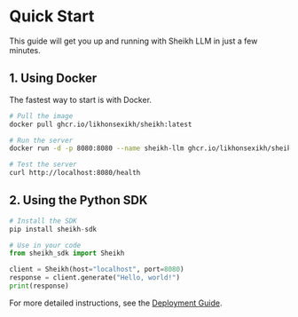 # Quick Start

This guide will get you up and running with Sheikh LLM in just a few minutes.

## 1. Using Docker

The fastest way to start is with Docker.

```bash
# Pull the image
docker pull ghcr.io/likhonsexikh/sheikh:latest

# Run the server
docker run -d -p 8080:8080 --name sheikh-llm ghcr.io/likhonsexikh/sheikh:latest

# Test the server
curl http://localhost:8080/health
```

## 2. Using the Python SDK

```python
# Install the SDK
pip install sheikh-sdk

# Use in your code
from sheikh_sdk import Sheikh

client = Sheikh(host="localhost", port=8080)
response = client.generate("Hello, world!")
print(response)
```

For more detailed instructions, see the [Deployment Guide](deployment_guide.md).
